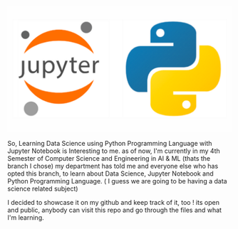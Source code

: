 ![alt text](image.png)

So, Learning Data Science using Python Programming Language with Jupyter Notebook is Interesting to me. as of now, I'm currently in my 4th Semester of Computer Science and Engineering in AI & ML (thats the branch I chose)
my department has told me and everyone else who has opted this branch, to learn about Data Science, Jupyter Notebook and Python Programming Language. ( I guess we are going to be having a data science related subject)

I decided to showcase it on my github and keep track of it, too ! 
its open and public, anybody can visit this repo and go through the files and what I'm learning.

